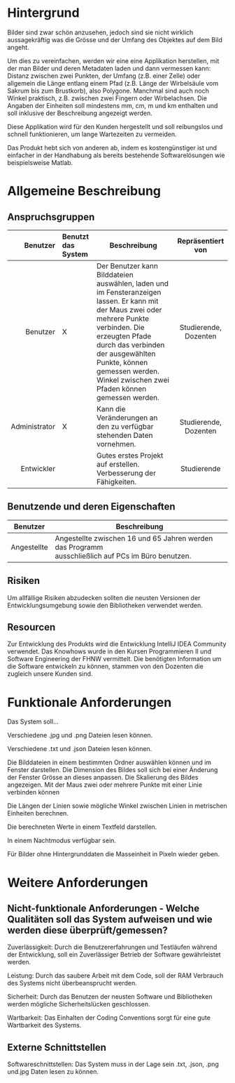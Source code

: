 # Hintergrund 

Bilder sind zwar schön anzusehen, jedoch sind sie nicht wirklich aussagekräftig was die Grösse und der Umfang des Objektes auf dem Bild angeht.  

Um dies zu vereinfachen, werden wir eine eine Applikation herstellen, mit der man Bilder und deren Metadaten laden und dann vermessen kann: Distanz zwischen zwei Punkten, der Umfang (z.B. einer Zelle) oder allgemein die Länge entlang einem Pfad (z.B. Länge der Wirbelsäule vom Sakrum bis zum Brustkorb), also Polygone. Manchmal sind auch noch Winkel praktisch, z.B. zwischen zwei Fingern oder Wirbelachsen. Die Angaben der Einheiten soll mindestens mm, cm, m und km enthalten und soll inklusive der Beschreibung angezeigt werden. 

Diese Applikation wird für den Kunden hergestellt und soll reibungslos und schnell funktionieren, um lange Wartezeiten zu vermeiden.  

Das Produkt hebt sich von anderen ab, indem es kostengünstiger ist und einfacher in der Handhabung als bereits bestehende Softwarelösungen wie beispielsweise Matlab. 

# Allgemeine Beschreibung
## Anspruchsgruppen

| Benutzer | Benutzt das System | Beschreibung | Repräsentiert von |
|--------------:|:-------------|----------------|:-------------:|
|Benutzer|X       |Der Benutzer kann Bilddateien auswählen, laden und im Fensteranzeigen lassen. Er kann mit der Maus zwei oder mehrere Punkte verbinden. Die erzeugten Pfade durch das verbinden der ausgewählten Punkte, können gemessen werden. Winkel zwischen zwei Pfaden können gemessen werden.         |Studierende, Dozenten       |
|Administrator|X       |Kann die Veränderungen an den zu verfügbar stehenden Daten vornehmen.          |Studierende, Dozenten         |
|Entwickler|        |Gutes erstes Projekt auf erstellen. Verbesserung der Fähigkeiten.          |Studierende        |

## Benutzende und deren Eigenschaften

|Benutzer   | Beschreibung  |
|---|---|
|Angestellte   |Angestellte zwischen 16 und 65 Jahren werden das Programm <br> ausschließlich auf PCs im Büro benutzen.|

## Risiken

Um allfällige Risiken abzudecken sollten die neusten Versionen der Entwicklungsumgebung sowie den Bibliotheken verwendet werden.  

## Resourcen

Zur Entwicklung des Produkts wird die Entwicklung IntelliJ IDEA Community verwendet. Das Knowhows wurde in den Kursen Programmieren II und Software Engineering der FHNW vermittelt. Die benötigten Information um die Software entwickeln zu können, stammen von den Dozenten die zugleich unsere Kunden sind.  

# Funktionale Anforderungen

Das System soll…  

  

Verschiedene .jpg und .png Dateien lesen können. 

Verschiedene .txt und .json Dateien lesen können. 

Die Bilddateien in einem bestimmten Ordner auswählen können und im Fenster darstellen. Die Dimension des Bildes soll sich bei einer Änderung der Fenster Grösse an dieses anpassen. Die Skalierung des Bildes angezeigen. Mit der Maus zwei oder mehrere Punkte mit einer Linie verbinden können 

Die Längen der Linien sowie mögliche Winkel zwischen Linien in metrischen Einheiten berechnen.  

Die berechneten Werte in einem Textfeld darstellen.  

In einem Nachtmodus verfügbar sein. 

Für Bilder ohne Hintergrunddaten die Masseinheit in Pixeln wieder geben.  

# Weitere Anforderungen
## Nicht-funktionale Anforderungen - Welche Qualitäten soll das System aufweisen und wie werden diese überprüft/gemessen?

Zuverlässigkeit: Durch die Benutzererfahrungen und Testläufen während der Entwicklung, soll ein Zuverlässiger Betrieb der Software gewährleistet werden.   

Leistung:  Durch das saubere Arbeit mit dem Code, soll der RAM Verbrauch des Systems nicht überbeansprucht werden. 

Sicherheit: Durch das Benutzen der neusten Software und Bibliotheken werden mögliche Sicherheitslücken geschlossen. 

Wartbarkeit: Das Einhalten der Coding Conventions sorgt für eine gute Wartbarkeit des Systems.  

## Externe Schnittstellen

Softwareschnittstellen: Das System muss in der Lage sein .txt, .json, .png und.jpg Daten lesen zu können. 

